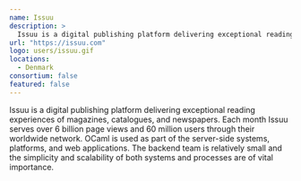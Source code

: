 ```yaml
---
name: Issuu
description: > 
  Issuu is a digital publishing platform delivering exceptional reading experiences of magazines, catalogues, and newspapers
url: "https://issuu.com"
logo: users/issuu.gif
locations: 
  - Denmark
consortium: false
featured: false
---
```


Issuu is a digital publishing platform delivering exceptional reading experiences of magazines, catalogues, and newspapers. Each month Issuu serves over 6 billion page views and 60 million users through their worldwide network. OCaml is used as part of the server-side systems, platforms, and web applications. The backend team is relatively small and the simplicity and scalability of both systems and processes are of vital importance.
